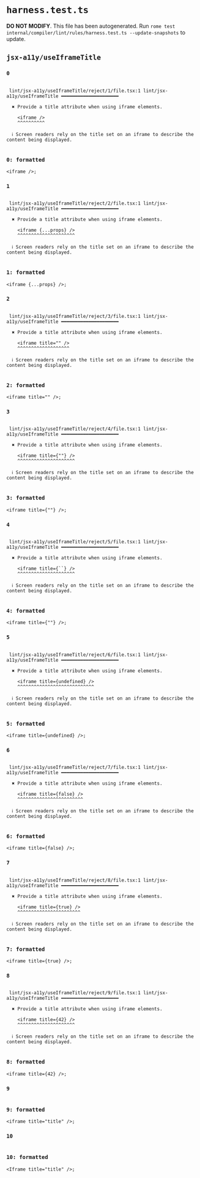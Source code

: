 # `harness.test.ts`

**DO NOT MODIFY**. This file has been autogenerated. Run `rome test internal/compiler/lint/rules/harness.test.ts --update-snapshots` to update.

## `jsx-a11y/useIframeTitle`

### `0`

```

 lint/jsx-a11y/useIframeTitle/reject/1/file.tsx:1 lint/jsx-a11y/useIframeTitle ━━━━━━━━━━━━━━━━━━━━━

  ✖ Provide a title attribute when using iframe elements.

    <iframe />
    ^^^^^^^^^^

  ℹ Screen readers rely on the title set on an iframe to describe the content being displayed.


```

### `0: formatted`

```tsx
<iframe />;

```

### `1`

```

 lint/jsx-a11y/useIframeTitle/reject/2/file.tsx:1 lint/jsx-a11y/useIframeTitle ━━━━━━━━━━━━━━━━━━━━━

  ✖ Provide a title attribute when using iframe elements.

    <iframe {...props} />
    ^^^^^^^^^^^^^^^^^^^^^

  ℹ Screen readers rely on the title set on an iframe to describe the content being displayed.


```

### `1: formatted`

```tsx
<iframe {...props} />;

```

### `2`

```

 lint/jsx-a11y/useIframeTitle/reject/3/file.tsx:1 lint/jsx-a11y/useIframeTitle ━━━━━━━━━━━━━━━━━━━━━

  ✖ Provide a title attribute when using iframe elements.

    <iframe title="" />
    ^^^^^^^^^^^^^^^^^^^

  ℹ Screen readers rely on the title set on an iframe to describe the content being displayed.


```

### `2: formatted`

```tsx
<iframe title="" />;

```

### `3`

```

 lint/jsx-a11y/useIframeTitle/reject/4/file.tsx:1 lint/jsx-a11y/useIframeTitle ━━━━━━━━━━━━━━━━━━━━━

  ✖ Provide a title attribute when using iframe elements.

    <iframe title={""} />
    ^^^^^^^^^^^^^^^^^^^^^

  ℹ Screen readers rely on the title set on an iframe to describe the content being displayed.


```

### `3: formatted`

```tsx
<iframe title={""} />;

```

### `4`

```

 lint/jsx-a11y/useIframeTitle/reject/5/file.tsx:1 lint/jsx-a11y/useIframeTitle ━━━━━━━━━━━━━━━━━━━━━

  ✖ Provide a title attribute when using iframe elements.

    <iframe title={``} />
    ^^^^^^^^^^^^^^^^^^^^^

  ℹ Screen readers rely on the title set on an iframe to describe the content being displayed.


```

### `4: formatted`

```tsx
<iframe title={""} />;

```

### `5`

```

 lint/jsx-a11y/useIframeTitle/reject/6/file.tsx:1 lint/jsx-a11y/useIframeTitle ━━━━━━━━━━━━━━━━━━━━━

  ✖ Provide a title attribute when using iframe elements.

    <iframe title={undefined} />
    ^^^^^^^^^^^^^^^^^^^^^^^^^^^^

  ℹ Screen readers rely on the title set on an iframe to describe the content being displayed.


```

### `5: formatted`

```tsx
<iframe title={undefined} />;

```

### `6`

```

 lint/jsx-a11y/useIframeTitle/reject/7/file.tsx:1 lint/jsx-a11y/useIframeTitle ━━━━━━━━━━━━━━━━━━━━━

  ✖ Provide a title attribute when using iframe elements.

    <iframe title={false} />
    ^^^^^^^^^^^^^^^^^^^^^^^^

  ℹ Screen readers rely on the title set on an iframe to describe the content being displayed.


```

### `6: formatted`

```tsx
<iframe title={false} />;

```

### `7`

```

 lint/jsx-a11y/useIframeTitle/reject/8/file.tsx:1 lint/jsx-a11y/useIframeTitle ━━━━━━━━━━━━━━━━━━━━━

  ✖ Provide a title attribute when using iframe elements.

    <iframe title={true} />
    ^^^^^^^^^^^^^^^^^^^^^^^

  ℹ Screen readers rely on the title set on an iframe to describe the content being displayed.


```

### `7: formatted`

```tsx
<iframe title={true} />;

```

### `8`

```

 lint/jsx-a11y/useIframeTitle/reject/9/file.tsx:1 lint/jsx-a11y/useIframeTitle ━━━━━━━━━━━━━━━━━━━━━

  ✖ Provide a title attribute when using iframe elements.

    <iframe title={42} />
    ^^^^^^^^^^^^^^^^^^^^^

  ℹ Screen readers rely on the title set on an iframe to describe the content being displayed.


```

### `8: formatted`

```tsx
<iframe title={42} />;

```

### `9`

```

```

### `9: formatted`

```tsx
<iframe title="title" />;

```

### `10`

```

```

### `10: formatted`

```tsx
<Iframe title="title" />;

```
